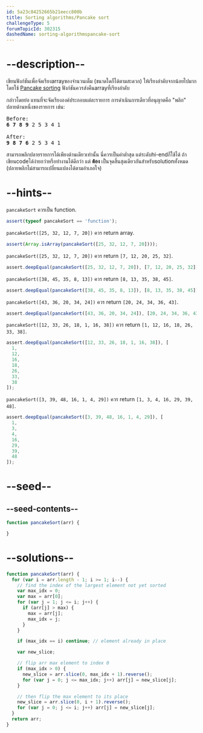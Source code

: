 ```yaml
---
id: 5a23c84252665b21eecc800b
title: Sorting algorithms/Pancake sort
challengeType: 5
forumTopicId: 302315
dashedName: sorting-algorithmspancake-sort
---
```


# --description--

เขียนฟังก์ชันเพื่อจัดเรียงarrayของจำนวนเต็ม (ขนาดใดก็ได้ตามสะดวก) ให้เรียงลำดับจากน้อยไปมากโดยใช้ [Pancake sorting](<https://en.wikipedia.org/wiki/Pancake sorting>) ฟังก์ชันควรส่งคืนarrayที่เรียงลำดับ

กล่าวโดยย่อ แทนที่จะจัดเรียงองค์ประกอบแต่ละรายการ การดำเนินการเดียวที่อนุญาตคือ "พลิก" ปลายด้านหนึ่งของรายการ เช่น:

<pre>Before:
<b>6 7 8 9</b> 2 5 3 4 1<br>
After:
<b>9 8 7 6</b> 2 5 3 4 1
</pre>

สามารถพลิกปลายรายการได้เพียงด้านเดียวเท่านั้น นี่ควรเป็นค่าต่ำสุด แต่ระดับhi-endก็ใช้ได้ ถ้าเขียนcodeได้ง่ายกว่าหรือทำงานได้ดีกว่า แต่ **ต้อง** เป็นจุดสิ้นสุดเดียวกันสำหรับsolutionทั้งหมด (ปลายพลิกไม่สามารถเปลี่ยนแปลงได้ตามอำเภอใจ)

# --hints--

`pancakeSort` ควรเป็น function.

```js
assert(typeof pancakeSort == 'function');
```

`pancakeSort([25, 32, 12, 7, 20])` ควร return array.

```js
assert(Array.isArray(pancakeSort([25, 32, 12, 7, 20])));
```

`pancakeSort([25, 32, 12, 7, 20])` ควร return `[7, 12, 20, 25, 32]`.

```js
assert.deepEqual(pancakeSort([25, 32, 12, 7, 20]), [7, 12, 20, 25, 32]);
```

`pancakeSort([38, 45, 35, 8, 13])` ควร return `[8, 13, 35, 38, 45]`.

```js
assert.deepEqual(pancakeSort([38, 45, 35, 8, 13]), [8, 13, 35, 38, 45]);
```

`pancakeSort([43, 36, 20, 34, 24])` ควร return `[20, 24, 34, 36, 43]`.

```js
assert.deepEqual(pancakeSort([43, 36, 20, 34, 24]), [20, 24, 34, 36, 43]);
```

`pancakeSort([12, 33, 26, 18, 1, 16, 38])` ควร return `[1, 12, 16, 18, 26, 33, 38]`.

```js
assert.deepEqual(pancakeSort([12, 33, 26, 18, 1, 16, 38]), [
  1,
  12,
  16,
  18,
  26,
  33,
  38
]);
```

`pancakeSort([3, 39, 48, 16, 1, 4, 29])` ควร return `[1, 3, 4, 16, 29, 39, 48]`.

```js
assert.deepEqual(pancakeSort([3, 39, 48, 16, 1, 4, 29]), [
  1,
  3,
  4,
  16,
  29,
  39,
  48
]);
```

# --seed--

## --seed-contents--

```js
function pancakeSort(arr) {

}
```

# --solutions--

```js
function pancakeSort(arr) {
  for (var i = arr.length - 1; i >= 1; i--) {
    // find the index of the largest element not yet sorted
    var max_idx = 0;
    var max = arr[0];
    for (var j = 1; j <= i; j++) {
      if (arr[j] > max) {
        max = arr[j];
        max_idx = j;
      }
    }

    if (max_idx == i) continue; // element already in place

    var new_slice;

    // flip arr max element to index 0
    if (max_idx > 0) {
      new_slice = arr.slice(0, max_idx + 1).reverse();
      for (var j = 0; j <= max_idx; j++) arr[j] = new_slice[j];
    }

    // then flip the max element to its place
    new_slice = arr.slice(0, i + 1).reverse();
    for (var j = 0; j <= i; j++) arr[j] = new_slice[j];
  }
  return arr;
}
```
